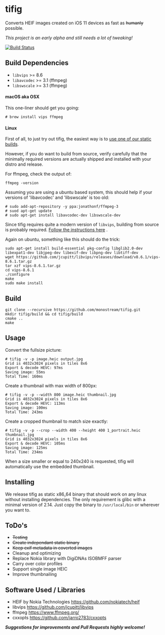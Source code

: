 # tifig

Converts HEIF images created on iOS 11 devices as fast as ~~humanly~~ possible.

*This project is an early alpha and still needs a lot of tweaking!*

[![Build Status](https://travis-ci.org/monostream/tifig.svg?branch=master)](https://travis-ci.org/monostream/tifig)

## Build Dependencies

 * `libvips` >= 8.6
 * `libavcodec` >= 3.1 (ffmpeg)
 * `libswscale` >= 3.1 (ffmpeg)

#### macOS aka OSX

This one-liner should get you going:

```
# brew install vips ffmpeg
```

#### Linux

First of all, to just try out tifig, the easiest way is to [use one of our static builds](https://github.com/monostream/tifig/releases).

However, if you do want to build from source, verify carefully that the minimally required versions are actually shipped and installed with your distro and release.

For ffmpeg, check the output of:

```
ffmpeg -version
```

Assuming you are using a ubuntu based system, this should help if your versions of 'libavcodec' and 'libswscale' is too old:

```
# sudo add-apt-repository -y ppa:jonathonf/ffmpeg-3
# suod apt-get update
# sudo apt-get install libavcodec-dev libswscale-dev
```

Since tifig requires quite a modern version of `libvips`, building from source is probably required. [Follow the instructions here](http://jcupitt.github.io/libvips/install.html#building-libvips-from-a-source-tarball) .

Again on ubuntu, something like this should do the trick:

```
sudo apt-get install build-essential pkg-config libglib2.0-dev libexpat1-dev libjpeg-dev libexif-dev libpng-dev libtiff-dev
wget https://github.com/jcupitt/libvips/releases/download/v8.6.1/vips-8.6.1.tar.gz
tar xzf vips-8.6.1.tar.gz
cd vips-8.6.1
./configure
make
sudo make install
```


## Build

```
git clone --recursive https://github.com/monostream/tifig.git
mkdir tifig/build && cd tifig/build
cmake ..
make
```

## Usage

Convert the fullsize picture:
```
# tifig -v -p image.heic output.jpg
Grid is 4032x3024 pixels in tiles 8x6
Export & decode HEVC: 97ms
Saving image: 55ms
Total Time: 160ms
```

Create a thumbnail with max width of 800px:
```
# tifig -v -p --width 800 image.heic thumbnail.jpg 
Grid is 4032x3024 pixels in tiles 8x6
Export & decode HEVC: 113ms
Saving image: 100ms
Total Time: 243ms
```

Create a cropped thumbnail to match size exactly:
```
# tifig -v -p --crop --width 400 --height 400 1_portrait.heic thumbnail.jpg
Grid is 4032x3024 pixels in tiles 8x6
Export & decode HEVC: 105ms
Saving image: 125ms
Total Time: 234ms
```
When a size smaller or equal to 240x240 is requested, tifig will automatically use the embedded thumbnail.

## Installing

We release tifig as static x86_64 binary that should work on any linux without installing dependencies. The only requirement is glibc with a minimal version of 2.14. Just copy the binary to `/usr/local/bin` or wherever you want to.

## ToDo's

  * ~~Testing~~ 
  * ~~Create independant static binary~~
  * ~~Keep exif metadata in coverted images~~
  * Cleanup and optimizing
  * Replace Nokia library with DigiDNAs ISOBMFF parser
  * Carry over color profiles
  * Support single image HEIC
  * Improve thumbnailing
  
## Software Used / Libraries

  * HEIF by Nokia Technologies https://github.com/nokiatech/heif
  * libvips https://github.com/jcupitt/libvips
  * ffmpeg https://www.ffmpeg.org/
  * cxxopts https://github.com/jarro2783/cxxopts
  
***Suggestions for improvements and Pull Requests highly welcome!***
 



  
